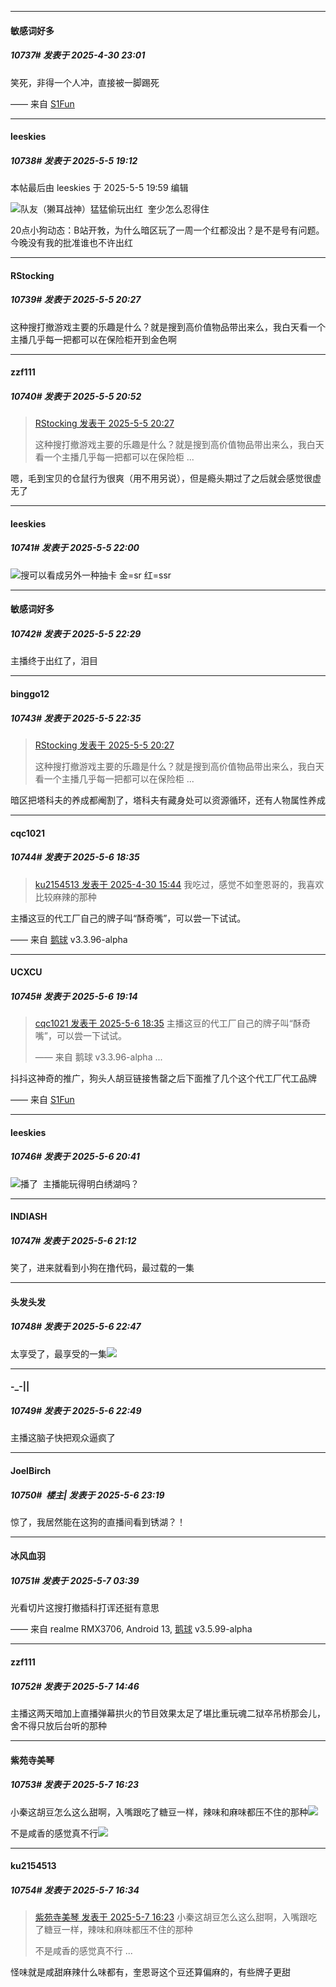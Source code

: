 ﻿
*****

####  敏感词好多  
##### 10737#       发表于 2025-4-30 23:01

笑死，非得一个人冲，直接被一脚踢死

—— 来自 [S1Fun](https://s1fun.koalcat.com)

*****

####  leeskies  
##### 10738#       发表于 2025-5-5 19:12

 本帖最后由 leeskies 于 2025-5-5 19:59 编辑 

<img src="https://static.stage1st.com/image/smiley/face2017/003.png" referrerpolicy="no-referrer">队友（獭耳战神）猛猛偷玩出红  奎少怎么忍得住

20点小狗动态：B站开㪍，为什么暗区玩了一周一个红都没出？是不是号有问题。今晚没有我的批准谁也不许出红

*****

####  RStocking  
##### 10739#       发表于 2025-5-5 20:27

这种搜打撤游戏主要的乐趣是什么？就是搜到高价值物品带出来么，我白天看一个主播几乎每一把都可以在保险柜开到金色啊

*****

####  zzf111  
##### 10740#       发表于 2025-5-5 20:52

<blockquote><a href="httphttps://stage1st.com/2b/forum.php?mod=redirect&amp;goto=findpost&amp;pid=67783192&amp;ptid=2094432" target="_blank">RStocking 发表于 2025-5-5 20:27</a>

这种搜打撤游戏主要的乐趣是什么？就是搜到高价值物品带出来么，我白天看一个主播几乎每一把都可以在保险柜 ...</blockquote>
嗯，毛到宝贝的仓鼠行为很爽（用不用另说），但是瘾头期过了之后就会感觉很虚无了

*****

####  leeskies  
##### 10741#       发表于 2025-5-5 22:00

<img src="https://static.stage1st.com/image/smiley/face2017/035.png" referrerpolicy="no-referrer">搜可以看成另外一种抽卡 金=sr 红=ssr

*****

####  敏感词好多  
##### 10742#       发表于 2025-5-5 22:29

主播终于出红了，泪目

*****

####  binggo12  
##### 10743#       发表于 2025-5-5 22:35

<blockquote><a href="httphttps://stage1st.com/2b/forum.php?mod=redirect&amp;goto=findpost&amp;pid=67783192&amp;ptid=2094432" target="_blank">RStocking 发表于 2025-5-5 20:27</a>

这种搜打撤游戏主要的乐趣是什么？就是搜到高价值物品带出来么，我白天看一个主播几乎每一把都可以在保险柜 ...</blockquote>
暗区把塔科夫的养成都阉割了，塔科夫有藏身处可以资源循环，还有人物属性养成


*****

####  cqc1021  
##### 10744#       发表于 2025-5-6 18:35

<blockquote><a href="httphttps://stage1st.com/2b/forum.php?mod=redirect&amp;goto=findpost&amp;pid=67769742&amp;ptid=2094432" target="_blank">ku2154513 发表于 2025-4-30 15:44</a>
我吃过，感觉不如奎恩哥的，我喜欢比较麻辣的那种</blockquote>
主播这豆的代工厂自己的牌子叫“酥奇嘴”，可以尝一下试试。

—— 来自 [鹅球](https://www.pgyer.com/xfPejhuq) v3.3.96-alpha


*****

####  UCXCU  
##### 10745#       发表于 2025-5-6 19:14

<blockquote><a href="httphttps://stage1st.com/2b/forum.php?mod=redirect&amp;goto=findpost&amp;pid=67786436&amp;ptid=2094432" target="_blank">cqc1021 发表于 2025-5-6 18:35</a>
主播这豆的代工厂自己的牌子叫“酥奇嘴”，可以尝一下试试。

—— 来自 鹅球 v3.3.96-alpha ...</blockquote>
抖抖这神奇的推广，狗头人胡豆链接售罄之后下面推了几个这个代工厂代工品牌

—— 来自 [S1Fun](https://s1fun.koalcat.com)


*****

####  leeskies  
##### 10746#       发表于 2025-5-6 20:41

<img src="https://static.stage1st.com/image/smiley/face2017/047.png" referrerpolicy="no-referrer">播了  主播能玩得明白绣湖吗？


*****

####  INDIASH  
##### 10747#       发表于 2025-5-6 21:12

笑了，进来就看到小狗在撸代码，最过载的一集


*****

####  头发头发  
##### 10748#       发表于 2025-5-6 22:47

太享受了，最享受的一集<img src="https://static.stage1st.com/image/smiley/face2017/049.png" referrerpolicy="no-referrer">


*****

####  -_-||  
##### 10749#       发表于 2025-5-6 22:49

主播这脑子快把观众逼疯了


*****

####  JoelBirch  
##### 10750#         楼主| 发表于 2025-5-6 23:19

惊了，我居然能在这狗的直播间看到锈湖？！


*****

####  冰风血羽  
##### 10751#       发表于 2025-5-7 03:39

光看切片这搜打撤插科打诨还挺有意思

—— 来自 realme RMX3706, Android 13, [鹅球](https://www.pgyer.com/xfPejhuq) v3.5.99-alpha


*****

####  zzf111  
##### 10752#       发表于 2025-5-7 14:46

主播这两天暗加上直播弹幕拱火的节目效果太足了堪比重玩魂二狱卒吊桥那会儿，舍不得只放后台听的那种


*****

####  紫苑寺美琴  
##### 10753#       发表于 2025-5-7 16:23

小秦这胡豆怎么这么甜啊，入嘴跟吃了糖豆一样，辣味和麻味都压不住的那种<img src="https://static.stage1st.com/image/smiley/face2017/126.png" referrerpolicy="no-referrer">

不是咸香的感觉真不行<img src="https://static.stage1st.com/image/smiley/face2017/163.png" referrerpolicy="no-referrer">


*****

####  ku2154513  
##### 10754#       发表于 2025-5-7 16:34

<blockquote><a href="httphttps://stage1st.com/2b/forum.php?mod=redirect&amp;goto=findpost&amp;pid=67790022&amp;ptid=2094432" target="_blank">紫苑寺美琴 发表于 2025-5-7 16:23</a>
小秦这胡豆怎么这么甜啊，入嘴跟吃了糖豆一样，辣味和麻味都压不住的那种

不是咸香的感觉真不行 ...</blockquote>
怪味就是咸甜麻辣什么味都有，奎恩哥这个豆还算偏麻的，有些牌子更甜

